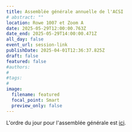 ```yaml
---
title: Assemblée générale annuelle de l'ACSI
# abstract: ""
location: Rowe 1007 et Zoom A
date: 2025-05-29T12:00:00.763Z
date_end: 2025-05-29T14:00:00.471Z
all_day: false
event_url: session-link
publishDate: 2025-04-01T12:36:37.825Z
draft: false
featured: false
#authors:
#
#tags:
#
image:
  filename: featured
  focal_point: Smart
  preview_only: false
---
```


L'ordre du jour pour l'assemblée générale est [ici](https://docs.google.com/document/d/1FUpJwoVCVYsiF-9OASD7tacy-I-OM8aE/edit?usp=sharing&ouid=106561254829315441731&rtpof=true&sd=true).

